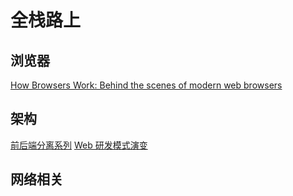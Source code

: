 # 全栈路上


## 浏览器

[How Browsers Work: Behind the scenes of modern web browsers](http://www.html5rocks.com/zh/tutorials/internals/howbrowserswork/)


## 架构

[前后端分离系列](http://ued.taobao.org/blog/2014/04/xtpl/)
[Web 研发模式演变](https://github.com/lifesinger/lifesinger.github.com/issues/184)


## 网络相关

